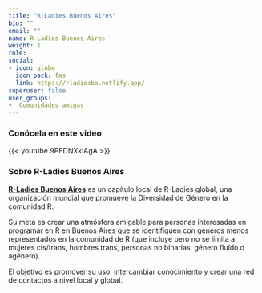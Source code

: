 ```yaml
---
title: "R-Ladies Buenos Aires"
bio: ""
email: ""
name: R-Ladies Buenos Aires
weight: 1
role: 
social:
- icon: globe
  icon_pack: fas
  link: https://rladiesba.netlify.app/
superuser: false
user_groups:
-  Comunidades amigas
---
```


### Conócela en este video

{{< youtube 9PFDNXkiAgA >}} 

### Sobre R-Ladies Buenos Aires

**[R-Ladies Buenos Aires](https://rladiesba.netlify.app/)** es un capítulo local de R-Ladies global, una organización mundial que promueve la Diversidad de Género en la comunidad R.

Su meta es crear una atmósfera amigable para personas interesadas en programar en R en Buenos Aires que se identifiquen con géneros menos representados en la comunidad de R (que incluye pero no se limita a mujeres cis/trans, hombres trans, personas no binarias, género fluído o agénero).

El objetivo es promover su uso, intercambiar conocimiento y crear una red de contactos a nivel local y global.
